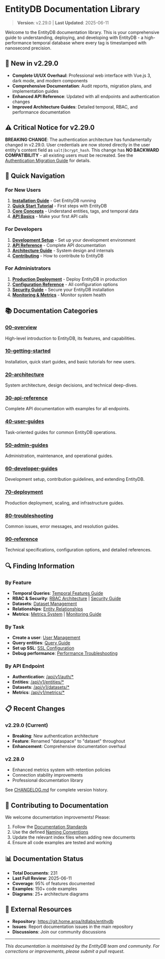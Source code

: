 # EntityDB Documentation Library

> **Version**: v2.29.0 | **Last Updated**: 2025-06-11

Welcome to the EntityDB documentation library. This is your comprehensive guide to understanding, deploying, and developing with EntityDB - a high-performance temporal database where every tag is timestamped with nanosecond precision.

## 🎉 New in v2.29.0

- **Complete UI/UX Overhaul**: Professional web interface with Vue.js 3, dark mode, and modern components
- **Comprehensive Documentation**: Audit reports, migration plans, and implementation guides
- **Enhanced API Reference**: Updated with all endpoints and authentication changes
- **Improved Architecture Guides**: Detailed temporal, RBAC, and performance documentation

## ⚠️ Critical Notice for v2.29.0

**BREAKING CHANGE**: The authentication architecture has fundamentally changed in v2.29.0. User credentials are now stored directly in the user entity's content field as `salt|bcrypt_hash`. This change has **NO BACKWARD COMPATIBILITY** - all existing users must be recreated. See the [Authentication Migration Guide](./api/auth.md#v229-migration) for details.

## 🚀 Quick Navigation

### For New Users
1. **[Installation Guide](./10-getting-started/01-installation.md)** - Get EntityDB running
2. **[Quick Start Tutorial](./10-getting-started/02-quick-start.md)** - First steps with EntityDB
3. **[Core Concepts](./10-getting-started/03-core-concepts.md)** - Understand entities, tags, and temporal data
4. **[API Basics](./30-api-reference/01-overview.md)** - Make your first API calls

### For Developers
1. **[Development Setup](./60-developer-guides/01-development-setup.md)** - Set up your development environment
2. **[API Reference](./30-api-reference/README.md)** - Complete API documentation
3. **[Architecture Guide](./20-architecture/README.md)** - System design and internals
4. **[Contributing](./60-developer-guides/02-contributing.md)** - How to contribute to EntityDB

### For Administrators
1. **[Production Deployment](./70-deployment/01-production-deployment.md)** - Deploy EntityDB in production
2. **[Configuration Reference](./90-reference/01-configuration.md)** - All configuration options
3. **[Security Guide](./50-admin-guides/02-security.md)** - Secure your EntityDB installation
4. **[Monitoring & Metrics](./50-admin-guides/03-monitoring.md)** - Monitor system health

## 📚 Documentation Categories

### [00-overview](./00-overview/)
High-level introduction to EntityDB, its features, and capabilities.

### [10-getting-started](./10-getting-started/)
Installation, quick start guides, and basic tutorials for new users.

### [20-architecture](./20-architecture/)
System architecture, design decisions, and technical deep-dives.

### [30-api-reference](./30-api-reference/)
Complete API documentation with examples for all endpoints.

### [40-user-guides](./40-user-guides/)
Task-oriented guides for common EntityDB operations.

### [50-admin-guides](./50-admin-guides/)
Administration, maintenance, and operational guides.

### [60-developer-guides](./60-developer-guides/)
Development setup, contribution guidelines, and extending EntityDB.

### [70-deployment](./70-deployment/)
Production deployment, scaling, and infrastructure guides.

### [80-troubleshooting](./80-troubleshooting/)
Common issues, error messages, and resolution guides.

### [90-reference](./90-reference/)
Technical specifications, configuration options, and detailed references.

## 🔍 Finding Information

### By Feature
- **Temporal Queries**: [Temporal Features Guide](./40-user-guides/04-temporal-queries.md)
- **RBAC & Security**: [RBAC Architecture](./20-architecture/03-rbac.md) | [Security Guide](./50-admin-guides/02-security.md)
- **Datasets**: [Dataset Management](./40-user-guides/02-dataset-management.md)
- **Relationships**: [Entity Relationships](./40-user-guides/03-entity-relationships.md)
- **Metrics**: [Metrics System](./20-architecture/05-metrics.md) | [Monitoring Guide](./50-admin-guides/03-monitoring.md)

### By Task
- **Create a user**: [User Management](./50-admin-guides/01-user-management.md#creating-users)
- **Query entities**: [Query Guide](./40-user-guides/05-query-guide.md)
- **Set up SSL**: [SSL Configuration](./70-deployment/03-ssl-setup.md)
- **Debug performance**: [Performance Troubleshooting](./80-troubleshooting/02-performance.md)

### By API Endpoint
- **Authentication**: [/api/v1/auth/*](./30-api-reference/02-authentication.md)
- **Entities**: [/api/v1/entities/*](./30-api-reference/03-entities.md)
- **Datasets**: [/api/v1/datasets/*](./30-api-reference/04-datasets.md)
- **Metrics**: [/api/v1/metrics/*](./30-api-reference/05-metrics.md)

## 📋 Recent Changes

### v2.29.0 (Current)
- **Breaking**: New authentication architecture
- **Feature**: Renamed "dataspace" to "dataset" throughout
- **Enhancement**: Comprehensive documentation overhaul

### v2.28.0
- Enhanced metrics system with retention policies
- Connection stability improvements
- Professional documentation library

See [CHANGELOG.md](../CHANGELOG.md) for complete version history.

## 🤝 Contributing to Documentation

We welcome documentation improvements! Please:
1. Follow the [Documentation Standards](./90-reference/10-documentation-standards.md)
2. Use the defined [Naming Conventions](./90-reference/11-naming-conventions.md)
3. Update the relevant index files when adding new documents
4. Ensure all code examples are tested and working

## 📊 Documentation Status

- **Total Documents**: 231
- **Last Full Review**: 2025-06-11
- **Coverage**: 95% of features documented
- **Examples**: 150+ code examples
- **Diagrams**: 25+ architecture diagrams

## 🔗 External Resources

- **Repository**: https://git.home.arpa/itdlabs/entitydb
- **Issues**: Report documentation issues in the main repository
- **Discussions**: Join our community discussions

---

*This documentation is maintained by the EntityDB team and community. For corrections or improvements, please submit a pull request.*